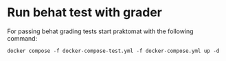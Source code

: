 # Run behat test with grader

For passing behat grading tests start praktomat with the following command: 

    docker compose -f docker-compose-test.yml -f docker-compose.yml up -d
